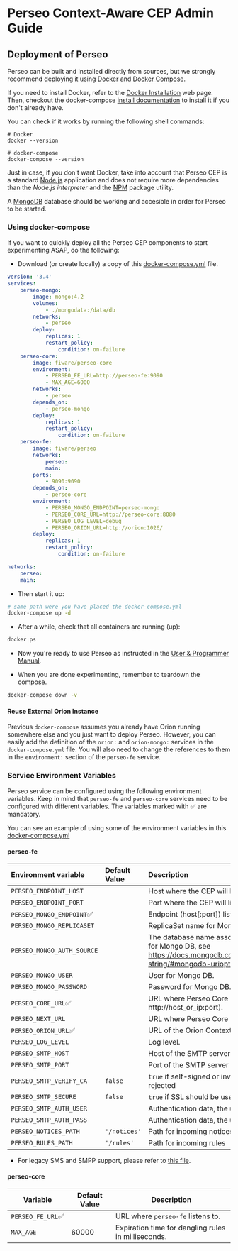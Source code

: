 # Perseo Context-Aware CEP Admin Guide

## Deployment of Perseo

Perseo can be built and installed directly from sources, but we strongly recommend deploying it using
[Docker](https://www.docker.com/) and [Docker Compose](https://docs.docker.com/compose/).

If you need to install Docker, refer to the [Docker Installation](https://docs.docker.com/engine/installation/) web
page. Then, checkout the docker-compose [install documentation](https://docs.docker.com/compose/install/) to install it
if you don't already have.

You can check if it works by running the following shell commands:

```text
# Docker
docker --version

# docker-compose
docker-compose --version
```

Just in case, if you don't want Docker, take into account that Perseo CEP is a standard
[Node.js](https://nodejs.org/es/) application and does not require more dependencies than the _Node.js interpreter_ and
the [NPM](https://www.npmjs.com/) package utility.

A [MongoDB](https://www.mongodb.com/) database should be working and accesible in order for Perseo to be started.

### Using docker-compose

If you want to quickly deploy all the Perseo CEP components to start experimenting ASAP, do the following:

-   Download (or create locally) a copy of this
    [docker-compose.yml](https://github.com/telefonicaid/perseo-fe/blob/master/docker-compose.yml) file.

```yml
version: '3.4'
services:
    perseo-mongo:
        image: mongo:4.2
        volumes:
            - ./mongodata:/data/db
        networks:
            - perseo
        deploy:
            replicas: 1
            restart_policy:
                condition: on-failure
    perseo-core:
        image: fiware/perseo-core
        environment:
            - PERSEO_FE_URL=http://perseo-fe:9090
            - MAX_AGE=6000
        networks:
            - perseo
        depends_on:
            - perseo-mongo
        deploy:
            replicas: 1
            restart_policy:
                condition: on-failure
    perseo-fe:
        image: fiware/perseo
        networks:
            perseo:
            main:
        ports:
            - 9090:9090
        depends_on:
            - perseo-core
        environment:
            - PERSEO_MONGO_ENDPOINT=perseo-mongo
            - PERSEO_CORE_URL=http://perseo-core:8080
            - PERSEO_LOG_LEVEL=debug
            - PERSEO_ORION_URL=http://orion:1026/
        deploy:
            replicas: 1
            restart_policy:
                condition: on-failure

networks:
    perseo:
    main:
```

-   Then start it up:

```bash
# same path were you have placed the docker-compose.yml
docker-compose up -d
```

-   After a while, check that all containers are running (up):

```bash
docker ps
```

-   Now you're ready to use Perseo as instructed in the [User & Programmer Manual](../user/index.md).

-   When you are done experimenting, remember to teardown the compose.

```bash
docker-compose down -v
```

#### Reuse External Orion Instance

Previous `docker-compose` assumes you already have Orion running somewhere else and you just want to deploy Perseo.
However, you can easily add the definition of the `orion:` and `orion-mongo:` services in the `docker-compose.yml` file.
You will also need to change the references to them in the `environment:` section of the `perseo-fe` service.

### Service Environment Variables

Perseo service can be configured using the following environment variables. Keep in mind that `perseo-fe` and
`perseo-core` services need to be configured with different variables. The variables marked with ✅ are mandatory.

You can see an example of using some of the environment variables in this
[docker-compose.yml](<(../../docker-compose.yml)>)

#### perseo-fe

| Environment variable       | Default Value | Description                                                                                                                                                                    |
| :------------------------- | :------------ | :----------------------------------------------------------------------------------------------------------------------------------------------------------------------------- |
| `PERSEO_ENDPOINT_HOST`     |               | Host where the CEP will listen to.                                                                                                                                             |
| `PERSEO_ENDPOINT_PORT`     |               | Port where the CEP will listen to.                                                                                                                                             |
| `PERSEO_MONGO_ENDPOINT`✅  |               | Endpoint (host[:port]) list for Mongo DB.                                                                                                                                      |
| `PERSEO_MONGO_REPLICASET`  |               | ReplicaSet name for Mongo DB.                                                                                                                                                  |
| `PERSEO_MONGO_AUTH_SOURCE` |               | The database name associated with the user's credentials for Mongo DB, see https://docs.mongodb.com/manual/reference/connection-string/#mongodb-urioption-urioptionauthSource. |
| `PERSEO_MONGO_USER`        |               | User for Mongo DB.                                                                                                                                                             |
| `PERSEO_MONGO_PASSWORD`    |               | Password for Mongo DB.                                                                                                                                                         |
| `PERSEO_CORE_URL`✅        |               | URL where Perseo Core is listening (e.g: http://host_or_ip:port).                                                                                                              |
| `PERSEO_NEXT_URL`          |               | URL where Perseo Core replicated node is listening.                                                                                                                            |
| `PERSEO_ORION_URL`✅       |               | URL of the Orion Context Broker.                                                                                                                                               |
| `PERSEO_LOG_LEVEL`         |               | Log level.                                                                                                                                                                     |
| `PERSEO_SMTP_HOST`         |               | Host of the SMTP server                                                                                                                                                        |
| `PERSEO_SMTP_PORT`         |               | Port of the SMTP server                                                                                                                                                        |
| `PERSEO_SMTP_VERIFY_CA`    | `false`       | `true` if self-signed or invalid TLS certificate should be rejected                                                                                                            |
| `PERSEO_SMTP_SECURE`       | `false`       | `true` if SSL should be used with the SMTP server                                                                                                                              |
| `PERSEO_SMTP_AUTH_USER`    |               | Authentication data, the username                                                                                                                                              |
| `PERSEO_SMTP_AUTH_PASS`    |               | Authentication data, the user password                                                                                                                                         |
| `PERSEO_NOTICES_PATH`      | `'/notices'`  | Path for incoming notices                                                                                                                                                      |
| `PERSEO_RULES_PATH`        | `'/rules'`    | Path for incoming rules                                                                                                                                                        |

-   For legacy SMS and SMPP support, please refer to [this file](configuration.md).

#### perseo-core

| Variable          | Default Value | Description                                         |
| ----------------- | ------------- | --------------------------------------------------- |
| `PERSEO_FE_URL`✅ |               | URL where `perseo-fe` listens to.                   |
| `MAX_AGE`         | 60000         | Expiration time for dangling rules in milliseconds. |
